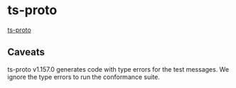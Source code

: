 # ts-proto

[ts-proto](https://github.com/stephenh/ts-proto)

## Caveats

ts-proto v1.157.0 generates code with type errors for the test messages. We ignore
the type errors to run the conformance suite.

